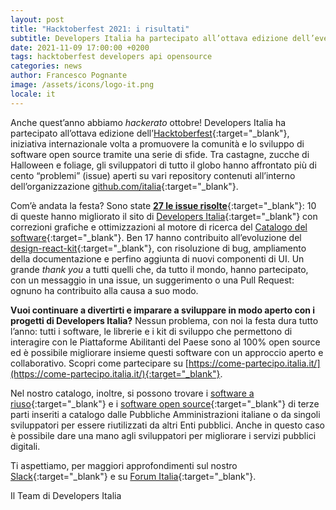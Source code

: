 ```yaml
---
layout: post
title: "Hacktoberfest 2021: i risultati"
subtitle: Developers Italia ha partecipato all’ottava edizione dell’evento internazionale sull’open source
date: 2021-11-09 17:00:00 +0200
tags: hacktoberfest developers api opensource
categories: news
author: Francesco Pognante
image: /assets/icons/logo-it.png
locale: it
---
```

Anche quest’anno abbiamo *hackerato* ottobre! Developers Italia ha partecipato all’ottava edizione dell’[Hacktoberfest](https://hacktoberfest.digitalocean.com/){:target="_blank"}, iniziativa internazionale volta a promuovere la comunità e lo sviluppo di software open source tramite una serie di sfide. Tra castagne, zucche di Halloween e foliage, gli sviluppatori di tutto il globo hanno affrontato più di cento “problemi” (issue) aperti su vari repository contenuti all’interno dell’organizzazione [github.com/italia](https://github.com/italia){:target="_blank"}.

Com’è andata la festa? Sono state  **[27 le issue risolte](https://github.com/search?q=label%3Ahacktoberfest+org%3Aitalia+updated%3A%3E2021-08-01+state%3Aclosed&type=Issues&ref=advsearch&l=&l=)**{:target="_blank"}: 10 di queste hanno migliorato il sito di [Developers Italia](https://github.com/italia/developers.italia.it){:target="_blank"} con correzioni grafiche e ottimizzazioni al motore di ricerca del [Catalogo del software](https://developers.italia.it/it/search){:target="_blank"}. Ben 17 hanno contribuito all’evoluzione del [design-react-kit](https://github.com/italia/design-react-kit/){:target="_blank"}, con risoluzione di bug, ampliamento della documentazione e perfino aggiunta di nuovi componenti di UI. Un grande *thank you* a tutti quelli che, da tutto il mondo, hanno partecipato, con un messaggio in una issue, un suggerimento o una Pull Request: ognuno ha contribuito alla causa a suo modo.  

**Vuoi continuare a divertirti e imparare a sviluppare in modo aperto con i progetti di Developers Italia?** Nessun problema, con noi la festa dura tutto l’anno: tutti i software, le librerie e i kit di sviluppo che permettono di interagire con le Piattaforme Abilitanti del Paese sono al 100% open source ed è possibile migliorare insieme questi software con un approccio aperto e collaborativo. Scopri come partecipare su [https://come-partecipo.italia.it/](https://come-partecipo.italia.it/){:target="_blank"}.

Nel nostro catalogo, inoltre, si possono trovare i [software a riuso](https://developers.italia.it/it/search?type=software_reuse&sort_by=relevance&page=0){:target="_blank"} e i [software open source](https://come-partecipo.italia.it/){:target="_blank"} di terze parti inseriti a catalogo dalle Pubbliche Amministrazioni italiane o da singoli sviluppatori per essere riutilizzati da altri Enti pubblici. Anche in questo caso è possibile dare una mano agli sviluppatori per migliorare i servizi pubblici digitali.
 
Ti aspettiamo, per maggiori approfondimenti sul nostro [Slack](https://developersitalia.slack.com){:target="_blank"} e su [Forum Italia](https://forum.italia.it/){:target="_blank"}.
 
Il Team di Developers Italia
